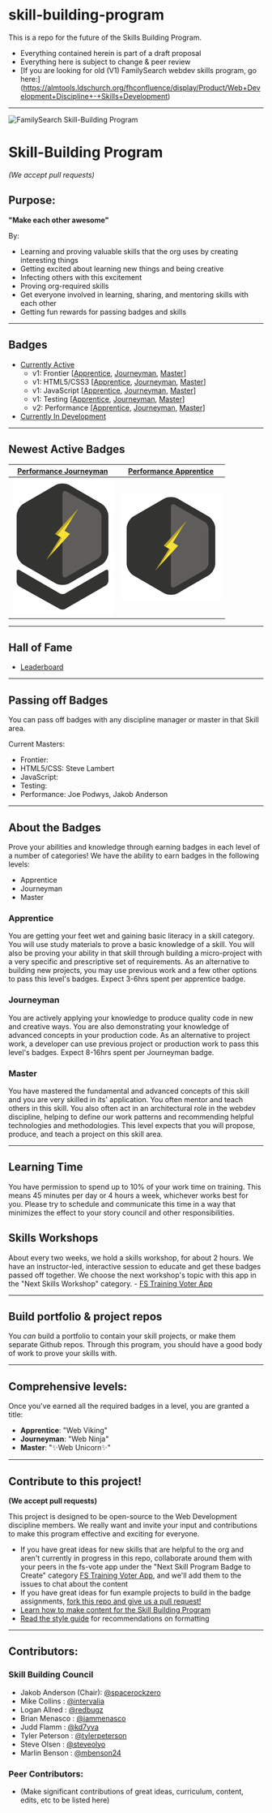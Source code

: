 skill-building-program
======================

This is a repo for the future of the Skills Building Program.

- Everything contained herein is part of a draft proposal
- Everything here is subject to change & peer review
- [If you are looking for old (V1) FamilySearch webdev skills program, go here:] (https://almtools.ldschurch.org/fhconfluence/display/Product/Web+Development+Discipline+-+Skills+Development)


-----


![FamilySearch Skill-Building Program](https://edge.fscdn.org/assets/img/theme-engage/assets/images/tree-logotype-1x-94806fd4d3214ea1ab7ce7eac7310d2c.png "FamilySearch Skill-Building Program")

# Skill-Building Program
*(We accept pull requests)*

## Purpose:
**"Make each other awesome"**

By:

  - Learning and proving valuable skills that the org uses by creating
interesting things
  - Getting excited about learning new things and being creative
  - Infecting others with this excitement
  - Proving org-required skills
  - Get everyone involved in learning, sharing, and mentoring skills with each
other
  - Getting fun rewards for passing badges and skills


-----


## Badges
- [Currently Active](badges-active/ "Currently Active Badges")
  - v1: Frontier
  [[Apprentice](https://almtools.ldschurch.org/fhconfluence/display/Product/Web+Development+Discipline+-+Frontier+Skill#WebDevelopmentDiscipline-FrontierSkill-Apprentice),
  [Journeyman](https://almtools.ldschurch.org/fhconfluence/display/Product/Web+Development+Discipline+-+Frontier+Skill#WebDevelopmentDiscipline-FrontierSkill-Journeyman),
  [Master](https://almtools.ldschurch.org/fhconfluence/display/Product/Web+Development+Discipline+-+Frontier+Skill#WebDevelopmentDiscipline-FrontierSkill-Master)]
  - v1: HTML5/CSS3
  [[Apprentice](https://almtools.ldschurch.org/fhconfluence/pages/viewpage.action?pageId=14006236#WebDevelopmentDiscipline-HTML5/CSS3Skill-Apprentice#WebDevelopmentDiscipline-HTML5/CSS3Skill-Apprentice),
  [Journeyman](https://almtools.ldschurch.org/fhconfluence/pages/viewpage.action?pageId=14006236#WebDevelopmentDiscipline-HTML5/CSS3Skill-Journeyman),
  [Master](https://almtools.ldschurch.org/fhconfluence/pages/viewpage.action?pageId=14006236#WebDevelopmentDiscipline-HTML5/CSS3Skill-Master)]
  - v1: JavaScript
  [[Apprentice](https://almtools.ldschurch.org/fhconfluence/display/Product/Web+Development+Discipline+-+JavaScript+Skill#WebDevelopmentDiscipline-JavaScriptSkill-Apprentice),
  [Journeyman](https://almtools.ldschurch.org/fhconfluence/display/Product/Web+Development+Discipline+-+JavaScript+Skill#WebDevelopmentDiscipline-JavaScriptSkill-Journeyman),
  [Master](https://almtools.ldschurch.org/fhconfluence/display/Product/Web+Development+Discipline+-+JavaScript+Skill#WebDevelopmentDiscipline-JavaScriptSkill-Master)]
  - v1: Testing
  [[Apprentice](https://almtools.ldschurch.org/fhconfluence/pages/viewpage.action?pageId=14006267#WebDevelopmentDiscipline-Testing/PerformanceSkill-Apprentice),
  [Journeyman](https://almtools.ldschurch.org/fhconfluence/pages/viewpage.action?pageId=14006267#WebDevelopmentDiscipline-Testing/PerformanceSkill-Journeyman),
  [Master](https://almtools.ldschurch.org/fhconfluence/pages/viewpage.action?pageId=14006267#WebDevelopmentDiscipline-Testing/PerformanceSkill-Master)]
  - v2: Performance
  [[Apprentice](badges-active/performance/apprentice.md),
  [Journeyman](badges-active/performance/journeyman.md),
  [Master](badges-active/performance/master.md)]
- [Currently In Development](issues/37 "Badges in development")


-----
<!-- Insert newest badges into table below. Newest on left, up to 5 at once -->
## Newest Active Badges
[Performance Journeyman](badges-active/performance/journeyman.md) | [Performance Apprentice](badges-active/performance/apprentice.md)
----------------------------------------------------------------- | -----------------------------------------------------------------
![Performance Journeyman Badge Image](img/badges/perf-journeyman-md.png "Performance Apprentice Badge Image") | ![Performance Apprentice Badge Image](img/badges/perf-apprentice-md.png "Performance Apprentice Badge Image")


-----


## Hall of Fame
- [Leaderboard](issues/38 "Hall of Fame Leaderboard")


-----

## Passing off Badges
You can pass off badges with any discipline manager or master in that Skill area.

Current Masters:
- Frontier:
- HTML5/CSS: Steve Lambert
- JavaScript:
- Testing:
- Performance: Joe Podwys, Jakob Anderson


-----


## About the Badges

Prove your abilities and knowledge through earning badges in each level of a
number of categories!
We have the ability to earn badges in the following levels:

- Apprentice
- Journeyman
- Master

### Apprentice
You are getting your feet wet and gaining basic literacy in a skill category. You will use study materials to prove a basic knowledge of a skill. You will also be proving your ability in that skill through building a micro-project with a very specific and prescriptive set of requirements. As an alternative to building new projects, you may use previous work and a few other options to pass this level's badges. Expect 3-6hrs spent per apprentice badge.

### Journeyman
You are actively applying your knowledge to produce quality code in new and creative ways. You are also demonstrating your knowledge of advanced concepts in your production code. As an alternative to project work, a developer can use previous project or production work to pass this level's badges. Expect 8-16hrs spent per Journeyman badge.

### Master
You have mastered the fundamental and advanced concepts of this skill and you are very skilled in its' application. You often mentor and teach others in this skill. You also often act in an architectural role in the webdev discipline, helping to define our work patterns and recommending helpful technologies and methodologies. This level expects that you will propose, produce, and teach a project on this skill area.


-----


## Learning Time
You have permission to spend up to 10% of your work time on training. This means 45 minutes per day or 4 hours a week, whichever works best for you. Please try to schedule and communicate this time in a way that minimizes the effect to your story council and other responsibilities.


## Skills Workshops
About every two weeks, we hold a skills workshop, for about 2 hours. We have an instructor-led, interactive session to educate and get these badges passed off together. We choose the next workshop's topic with this app in the "Next Skills Workshop" category. - [FS Training Voter App](https://fs-vote.herokuapp.com/?cat=next-skill-workshop)

-----


## Build portfolio & project repos
You *can* build a portfolio to contain your skill projects, or make them separate Github repos. Through this program, you should have a good body of work to prove your skills with.


-----


## Comprehensive levels:
Once you've earned all the required badges in a level, you are granted a title:

- **Apprentice**: "Web Viking"
- **Journeyman**: "Web Ninja"
- **Master**:     ":sparkles:Web Unicorn:sparkles:"


-----

## Contribute to this project!
**(We accept pull requests)**

This project is designed to be open-source to the Web Development discipline
members. We really want and invite your input and contributions to make this
program effective and exciting for everyone.

- If you have great ideas for new
skills that are helpful to the org and aren't currently in progress in this
repo, collaborate around them with your peers in the fs-vote app under the "Next Skill Program Badge to Create" category [FS Training Voter App](https://fs-vote.herokuapp.com/?cat=next-skill-badge), and we'll add them to the issues to chat about the content
- If you have great ideas for fun example projects to build in the badge
assignments, [fork this repo and give us a pull request!](https://github.com/fs-webdev/skill-building-program/fork "Fork this repo")
- [Learn how to make content for the Skill Building Program](how-to-make-content.md)
- [Read the style guide](style-guide.md "Style Guide") for recommendations on formatting


-----


## Contributors:

### Skill Building Council
- Jakob Anderson (Chair): [@spacerockzero](https://github.com/spacerockzero)
- Mike Collins : [@intervalia](https://github.com/intervalia)
- Logan Allred : [@redbugz](https://github.com/redbugz)
- Brian Menasco : [@iammenasco](https://github.com/iammenasco)
- Judd Flamm : [@kd7yva](https://github.com/kd7yva)
- Tyler Peterson : [@tylerpeterson](https://github.com/tylerpeterson)
- Steve Olsen : [@steveolyo](https://github.com/steveolyo)
- Marlin Benson : [@mbenson24](https://github.com/mbenson24)

### Peer Contributors:
- (Make significant contributions of great ideas, curriculum, content, edits,
etc to be listed here)
